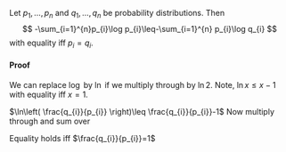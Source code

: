 Let $p_{1},\dots,p_{n}$ and $q_{1},\dots,q_{n}$ be probability distributions.
Then 
$$
-\sum_{i=1}^{n}p_{i}\log p_{i}\leq-\sum_{i=1}^{n} p_{i}\log q_{i}
$$
with equality iff $p_{i}=q_{i}$.
#### Proof
We can replace $\log$ by $\ln$ if we multiply through by $\ln 2$.
Note, $\ln x\leq x-1$ with equality iff $x=1$.

$\ln\left( \frac{q_{i}}{p_{i}} \right)\leq \frac{q_{i}}{p_{i}}-1$
Now multiply through and sum over 

Equality holds iff $\frac{q_{i}}{p_{i}}=1$
